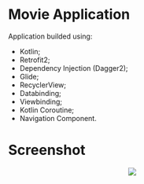 # Movie Application
Application builded using: </br> 
- Kotlin;</br>  
- Retrofit2; </br>  
- Dependency Injection (Dagger2); </br> 
- Glide;</br> 
- RecyclerView;</br> 
- Databinding;</br> 
- Viewbinding;</br> 
- Kotlin Coroutine; </br> 
- Navigation Component.</br> 

# Screenshot

<p align="center">
<img src="https://media.giphy.com/media/XdJWJnHjOoHUJJhyq6/giphy.gif" />
<//p>
